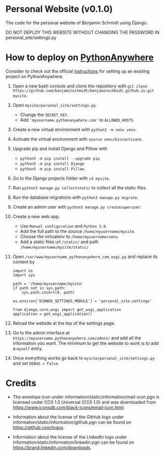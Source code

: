 # Personal Website (v0.1.0)

The code for the personal website of Benjamin Schmidt using Django.

DO NOT DEPLOY THIS WEBSITE WITHOUT CHANGING THE PASSWORD IN
personal_site/settings.py

# How to deploy on [PythonAnywhere](https://www.pythonanywhere.com/)

Consider to check out the official
[instructions](https://help.pythonanywhere.com/pages/DeployExistingDjangoProject) for setting up an existing project on PythonAnywhere.

1. Open a new bash console and clone the repository with
`git clone https://github.com/benjaminschmidt/benjaminschmidt.github.io.git mysite`.

2. Open `mysite/personal_site/settings.py`.
    * Change the `SECRET_KEY`.
    * Add `'myusername.pythonanywhere.com'` to `ALLOWED_HOSTS`.

3. Create a new virtual environment with `python3 -m venv venv`.

4. Activate the virtual environment with `source venv/bin/activate`.

5. Upgrade pip and install Django and Pillow with
    * `python3 -m pip install --upgrade pip`
    * `python3 -m pip install Django`
    * `python3 -m pip install Pillow`

6. Go to the Django projects folder with `cd mysite`.

7. Run `python3 manage.py collectstatic` to collect all the static files.

8. Run the database migrations with `python3 manage.py migrate`.

9. Create an admin user with `python3 manage.py createsuperuser`.

10. Create a new web app.
    * Use `Manual configuration` and `Python 3.9`.
    * Add the full path to the source `/home/myusername/mysite`.
    * Choose the virtualenv to `/home/myusername/venv`.
    * Add a static files url `/static/` and path `/home/myusername/mysite/static/`

11. Open `/var/www/myusername_pythonanywhere_com_wsgi.py` and replace its
content by
    ```
    import os
    import sys

    path = '/home/myusername/mysite'
    if path not in sys.path:
        sys.path.insert(0, path)

    os.environ['DJANGO_SETTINGS_MODULE'] = 'personal_site.settings'

    from django.core.wsgi import get_wsgi_application
    application = get_wsgi_application()
    ```

12. Reload the website at the top of the settings page.

13. Go to the admin interface at `https://myusername.pythonanywhere.com/admin/`
and add all the information you want. The minimum to get the website to work is
to add a `myself` entry.

14. Once everything works go back to
`mysite/personal_site/settings.py` and set `DEBUG = False`.


# Credits

* The envelope icon under information/static/information/mail-icon.pgn is
licensed under CC0 1.0 Universal (CC0 1.0) and was downloaded from
https://www.iconsdb.com/black-icons/email-icon.html.

* Information about the license of the GitHub logo under
information/static/information/github.pgn can be found on
https://github.com/logos.

* Information about the license of the LinkedIn logo under
information/static/information/linkedin.pgn can be found on
https://brand.linkedin.com/downloads.